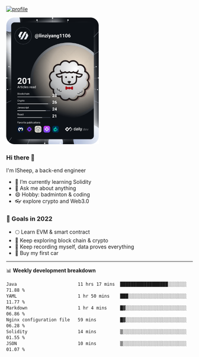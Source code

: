 [![profile](http://img.codelin.xyz/hello-im-isheep.svg)](https://www.calligrapher.ai/)

<a href="https://app.daily.dev/linziyang1106"><img src="/devcard.png" width="250" alt="ISheep's Dev Card"/></a>

### Hi there 🐏

I'm ISheep, a back-end engineer

- 🔭 I’m currently learning Solidity
- 💬 Ask me about anything
- 😄 Hobby: badminton & coding
- 👓 explore crypto and Web3.0

### 🚀 Goals in 2022
+ 🌕 Learn EVM & smart contract
+ 🤔 Keep exploring block chain & crypto
+ 🐏 Keep recording myself, data proves everything
+ 🚗 Buy my first car

-------

📊 **Weekly development breakdown**
<!--START_SECTION:waka-->

```text
Java                       11 hrs 17 mins  ██████████████████░░░░░░░   71.88 %
YAML                       1 hr 50 mins    ███░░░░░░░░░░░░░░░░░░░░░░   11.77 %
Markdown                   1 hr 4 mins     █▓░░░░░░░░░░░░░░░░░░░░░░░   06.86 %
Nginx configuration file   59 mins         █▓░░░░░░░░░░░░░░░░░░░░░░░   06.28 %
Solidity                   14 mins         ▒░░░░░░░░░░░░░░░░░░░░░░░░   01.55 %
JSON                       10 mins         ▒░░░░░░░░░░░░░░░░░░░░░░░░   01.07 %
```

<!--END_SECTION:waka-->
